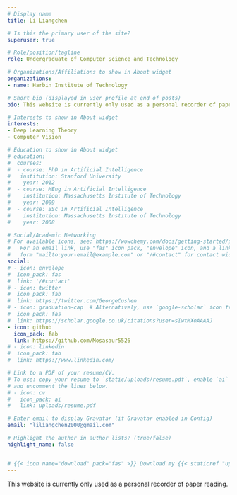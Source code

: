 ```yaml
---
# Display name
title: Li Liangchen

# Is this the primary user of the site?
superuser: true

# Role/position/tagline
role: Undergraduate of Computer Science and Technology

# Organizations/Affiliations to show in About widget
organizations:
- name: Harbin Institute of Technology

# Short bio (displayed in user profile at end of posts)
bio: This website is currently only used as a personal recorder of paper reading.

# Interests to show in About widget
interests:
- Deep Learning Theory
- Computer Vision

# Education to show in About widget
# education:
#  courses:
#  - course: PhD in Artificial Intelligence
#   institution: Stanford University
#    year: 2012
#  - course: MEng in Artificial Intelligence
#    institution: Massachusetts Institute of Technology
#    year: 2009
#  - course: BSc in Artificial Intelligence
#    institution: Massachusetts Institute of Technology
#    year: 2008

# Social/Academic Networking
# For available icons, see: https://wowchemy.com/docs/getting-started/page-builder/#icons
#   For an email link, use "fas" icon pack, "envelope" icon, and a link in the
#   form "mailto:your-email@example.com" or "/#contact" for contact widget.
social:
# - icon: envelope
#  icon_pack: fas
#  link: '/#contact'
# - icon: twitter
#  icon_pack: fab
#  link: https://twitter.com/GeorgeCushen
# - icon: graduation-cap  # Alternatively, use `google-scholar` icon from `ai` icon pack
#  icon_pack: fas
#  link: https://scholar.google.co.uk/citations?user=sIwtMXoAAAAJ
- icon: github
  icon_pack: fab
  link: https://github.com/Mosasaur5526
# - icon: linkedin
#  icon_pack: fab
#  link: https://www.linkedin.com/

# Link to a PDF of your resume/CV.
# To use: copy your resume to `static/uploads/resume.pdf`, enable `ai` icons in `params.toml`, 
# and uncomment the lines below.
# - icon: cv
#   icon_pack: ai
#   link: uploads/resume.pdf

# Enter email to display Gravatar (if Gravatar enabled in Config)
email: "liliangchen2000@gmail.com"

# Highlight the author in author lists? (true/false)
highlight_name: false


# {{< icon name="download" pack="fas" >}} Download my {{< staticref "uploads/demo_resume.pdf" "newtab" >}}resumé{{< /staticref >}}.
---
```



This website is currently only used as a personal recorder of paper reading.


